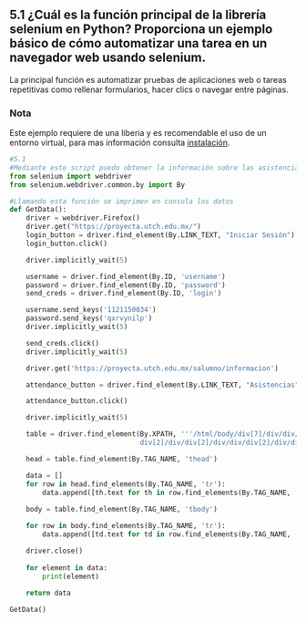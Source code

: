## 5.1 ¿Cuál es la función principal de la librería selenium en Python? Proporciona un ejemplo básico de cómo automatizar una tarea en un navegador web usando selenium.
La principal función es automatizar pruebas de aplicaciones web o tareas repetitivas como rellenar formularios, hacer clics o navegar entre páginas.

### Nota
Este ejemplo requiere de una liberia y es recomendable el uso de un entorno virtual, para mas información consulta [instalación](https://github.com/UMRGRS/PythonTest/blob/main/README.md#instalaci%C3%B3n).

```python
#5.1
#Mediante este script puedo obtener la información sobre las asistencias en la plataforma de mi universidad
from selenium import webdriver
from selenium.webdriver.common.by import By

#Llamando esta función se imprimen en consola los datos 
def GetData():
    driver = webdriver.Firefox()
    driver.get("https://proyecta.utch.edu.mx/")
    login_button = driver.find_element(By.LINK_TEXT, "Iniciar Sesión")
    login_button.click()

    driver.implicitly_wait(5)

    username = driver.find_element(By.ID, 'username')
    password = driver.find_element(By.ID, 'password')
    send_creds = driver.find_element(By.ID, 'login')

    username.send_keys('1121150034')
    password.send_keys('qxrvynilp')
    driver.implicitly_wait(5)

    send_creds.click()
    driver.implicitly_wait(5)

    driver.get('https://proyecta.utch.edu.mx/salumno/informacion')

    attendance_button = driver.find_element(By.LINK_TEXT, "Asistencias")

    attendance_button.click()

    driver.implicitly_wait(5)

    table = driver.find_element(By.XPATH, '''/html/body/div[7]/div/div/div[1]/div/
                                div[2]/div/div[2]/div/div/div[2]/div/div/div[2]/table[2]''')

    head = table.find_element(By.TAG_NAME, 'thead')

    data = []
    for row in head.find_elements(By.TAG_NAME, 'tr'):
        data.append([th.text for th in row.find_elements(By.TAG_NAME, 'th')])
    
    body = table.find_element(By.TAG_NAME, 'tbody')

    for row in body.find_elements(By.TAG_NAME, 'tr'):
        data.append([td.text for td in row.find_elements(By.TAG_NAME, 'td')])

    driver.close()
    
    for element in data:
        print(element)
    
    return data

GetData()
```
